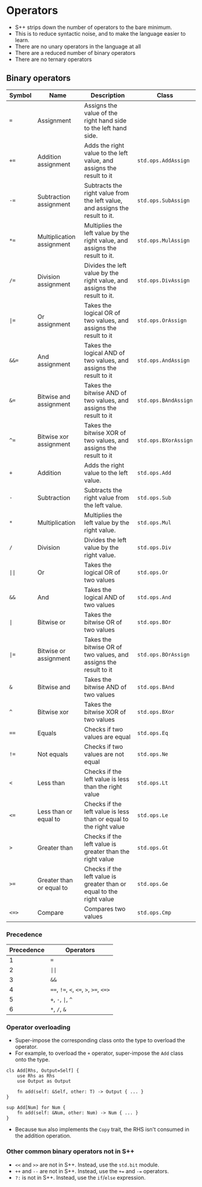 # Operators
- S++ strips down the number of operators to the bare minimum.
- This is to reduce syntactic noise, and to make the language easier to learn.
- There are no unary operators in the language at all
- There are a reduced number of binary operators
- There are no ternary operators


## Binary operators
| Symbol | Name                      | Description                                                                  | Class                |
|--------|---------------------------|------------------------------------------------------------------------------|----------------------|
| `=`    | Assignment                | Assigns the value of the right hand side to the left hand side.              |                      |
| `+=`   | Addition assignment       | Adds the right value to the left value, and assigns the result to it         | `std.ops.AddAssign`  |
| `-=`   | Subtraction assignment    | Subtracts the right value from the left value, and assigns the result to it. | `std.ops.SubAssign`  |
| `*=`   | Multiplication assignment | Multiplies the left value by the right value, and assigns the result to it.  | `std.ops.MulAssign`  |
| `/=`   | Division assignment       | Divides the left value by the right value, and assigns the result to it.     | `std.ops.DivAssign`  |
| `\|=`  | Or assignment             | Takes the logical OR of two values, and assigns the result to it             | `std.ops.OrAssign`   |
| `&&=`  | And assignment            | Takes the logical AND of two values, and assigns the result to it            | `std.ops.AndAssign`  |
| `&=`   | Bitwise and assignment    | Takes the bitwise AND of two values, and assigns the result to it            | `std.ops.BAndAssign` |
| `^=`   | Bitwise xor assignment    | Takes the bitwise XOR of two values, and assigns the result to it            | `std.ops.BXorAssign` |
| `+`    | Addition                  | Adds the right value to the left value.                                      | `std.ops.Add`        |
| `-`    | Subtraction               | Subtracts the right value from the left value.                               | `std.ops.Sub`        |
| `*`    | Multiplication            | Multiplies the left value by the right value.                                | `std.ops.Mul`        |
| `/`    | Division                  | Divides the left value by the right value.                                   | `std.ops.Div`        |
| `\|\|` | Or                        | Takes the logical OR of two values                                           | `std.ops.Or`         |
| `&&`   | And                       | Takes the logical AND of two values                                          | `std.ops.And`        |
| `\|`   | Bitwise or                | Takes the bitwise OR of two values                                           | `std.ops.BOr`        |
| `\|= ` | Bitwise or assignment     | Takes the bitwise OR of two values, and assigns the result to it             | `std.ops.BOrAssign`  |
| `&`    | Bitwise and               | Takes the bitwise AND of two values                                          | `std.ops.BAnd`       |
| `^`    | Bitwise xor               | Takes the bitwise XOR of two values                                          | `std.ops.BXor`       |
| `==`   | Equals                    | Checks if two values are equal                                               | `std.ops.Eq`         |
| `!=`   | Not equals                | Checks if two values are not equal                                           | `std.ops.Ne`         |
| `<`    | Less than                 | Checks if the left value is less than the right value                        | `std.ops.Lt`         |
| `<=`   | Less than or equal to     | Checks if the left value is less than or equal to the right value            | `std.ops.Le`         |
| `>`    | Greater than              | Checks if the left value is greater than the right value                     | `std.ops.Gt`         |
| `>=`   | Greater than or equal to  | Checks if the left value is greater than or equal to the right value         | `std.ops.Ge`         |
| `<=>`  | Compare                   | Compares two values                                                          | `std.ops.Cmp`        |

### Precedence
| Precedence | Operators                               |
|------------|-----------------------------------------|
| 1          | `=`                                     |
| 2          | `\|\|`                                  |
| 3          | `&&`                                    |
| 4          | `==`, `!=`, `<`, `<=`, `>`, `>=`, `<=>` |
| 5          | `+`, `-`, `\|`, `^`                     |
| 6          | `*`, `/`, `&`                           |

### Operator overloading
- Super-impose the corresponding class onto the type to overload the operator.
- For example, to overload the `+` operator, super-impose the `Add` class onto the type.
```s++
cls Add[Rhs, Output=Self] {
    use Rhs as Rhs
    use Output as Output

    fn add(self: &Self, other: T) -> Output { ... }
}

sup Add[Num] for Num {
    fn add(self: &Num, other: Num) -> Num { ... }
}
```
- Because `Num` also implements the `Copy` trait, the RHS isn't consumed in the addition operation.

### Other common binary operators not in S++
- `<<` and `>>` are not in S++. Instead, use the `std.bit` module.
- `++` and `--` are not in S++. Instead, use the `+=` and `-=` operators.
- `?:` is not in S++. Instead, use the `if`/`else` expression.
